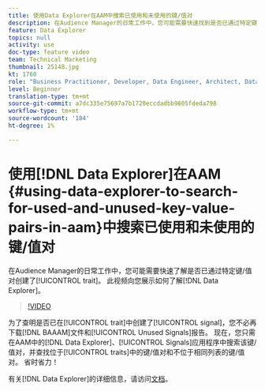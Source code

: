 ```yaml
---
title: 使用Data Explorer在AAM中搜索已使用和未使用的键/值对
description: 在Audience Manager的日常工作中，您可能需要快速找到是否已通过特定键/值对创建了特征。 此视频向您展示如何了解Data Explorer。
feature: Data Explorer
topics: null
activity: use
doc-type: feature video
team: Technical Marketing
thumbnail: 25148.jpg
kt: 1760
role: "Business Practitioner, Developer, Data Engineer, Architect, Data Architect, Administrator, Leader"
level: Beginner
translation-type: tm+mt
source-git-commit: a7dc335e75697a7b1720eccdadbb9605fdeda798
workflow-type: tm+mt
source-wordcount: '184'
ht-degree: 1%

---
```



# 使用[!DNL Data Explorer]在AAM {#using-data-explorer-to-search-for-used-and-unused-key-value-pairs-in-aam}中搜索已使用和未使用的键/值对

在Audience Manager的日常工作中，您可能需要快速了解是否已通过特定键/值对创建了[!UICONTROL trait]。 此视频向您展示如何了解[!DNL Data Explorer]。

>[!VIDEO](https://video.tv.adobe.com/v/25148/?quality=12)

为了查明是否已在[!UICONTROL trait]中创建了[!UICONTROL signal]，您不必再下载[!DNL BAAAM]文件和[!UICONTROL Unused Signals]报告。 现在，您只需在AAM中的[!DNL Data Explorer]、[!UICONTROL Signals]应用程序中搜索该键/值对，并查找位于[!UICONTROL traits]中的键/值对和不位于相同列表的键/值对。 省时省力！

有关[!DNL Data Explorer]的详细信息，请访问[文档](https://experiencecloud.adobe.com/resources/help/en_US/aam/data-explorer.html)。